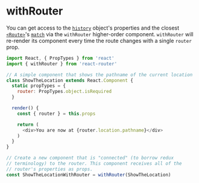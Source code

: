 # withRouter

You can get access to the [`history`](history.md) object's properties and the closest [`<Route>`](Route.md)'s [`match`](match.md) via the `withRouter` higher-order component. `withRouter` will re-render its component every time the route changes with a single `router` prop.

```js
import React, { PropTypes } from 'react'
import { withRouter } from 'react-router'

// A simple component that shows the pathname of the current location
class ShowTheLocation extends React.Component {
  static propTypes = {
    router: PropTypes.object.isRequired
  }

  render() {
    const { router } = this.props

    return (
      <div>You are now at {router.location.pathname}</div>
    )
  }
}

// Create a new component that is "connected" (to borrow redux
// terminology) to the router. This component receives all of the
// router's properties as props.
const ShowTheLocationWithRouter = withRouter(ShowTheLocation)
```
